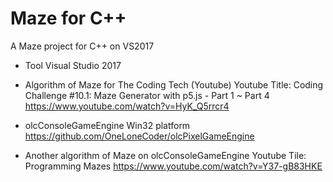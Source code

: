# Maze for C++
A Maze project for C++ on VS2017

- Tool
Visual Studio 2017

- Algorithm of Maze for The Coding Tech (Youtube)
Youtube Title: Coding Challenge #10.1: Maze Generator with p5.js - Part 1 ~ Part 4
https://www.youtube.com/watch?v=HyK_Q5rrcr4

- olcConsoleGameEngine
Win32 platform 
https://github.com/OneLoneCoder/olcPixelGameEngine

- Another algorithm of Maze on olcConsoleGameEngine
Youtube Tile: Programming Mazes
https://www.youtube.com/watch?v=Y37-gB83HKE

